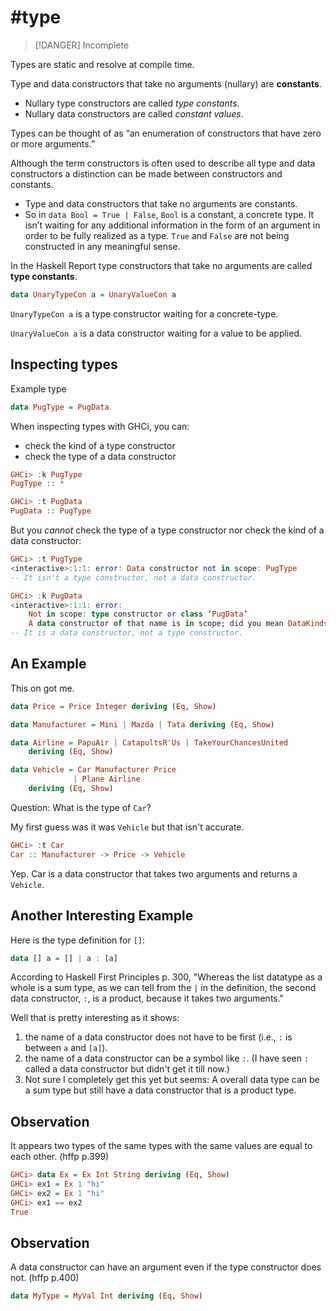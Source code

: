 # #type 
>[!DANGER] Incomplete

Types are static and resolve at compile time.

Type and data constructors that take no arguments (nullary) are **constants**.
- Nullary type constructors are called *type constants*.
- Nullary data constructors are called *constant values*. 

 Types can be thought of as “an enumeration of constructors that have zero or more arguments.”

Although the term constructors is often used to describe all type and data constructors a distinction can be made between constructors and constants. 
- Type and data constructors that take no arguments are constants.
- So in `data Bool = True | False`, `Bool` is a constant, a concrete type. It isn’t waiting for any additional information in the form of an argument in order to be fully realized as a type. `True` and `False` are not being constructed in any meaningful sense.

In the Haskell Report type constructors that take no arguments are called **type constants**.

```Haskell
data UnaryTypeCon a = UnaryValueCon a
```

`UnaryTypeCon a` is a type constructor waiting for a concrete-type.

`UnaryValueCon a` is a data constructor waiting for a value to be applied.

## Inspecting types

Example type
```haskell
data PugType = PugData
```

When inspecting types with GHCi, you can:
- check the kind of a type constructor 
- check the type of a data constructor
```haskell
GHCi> :k PugType
PugType :: *

GHCi> :t PugData
PugData :: PugType
```

But you *cannot* check the type of a type constructor nor check the kind of a data constructor:
```haskell
GHCi> :t PugType
<interactive>:1:1: error: Data constructor not in scope: PugType
-- It isn't a type constructor, not a data constructor.

GHCi> :k PugData
<interactive>:1:1: error:
    Not in scope: type constructor or class ‘PugData’
    A data constructor of that name is in scope; did you mean DataKinds?
-- It is a data constructor, not a type constructor.
```


## An Example
This on got me.
```haskell
data Price = Price Integer deriving (Eq, Show)

data Manufacturer = Mini | Mazda | Tata deriving (Eq, Show)

data Airline = PapuAir | CatapultsR'Us | TakeYourChancesUnited
    deriving (Eq, Show)

data Vehicle = Car Manufacturer Price
              | Plane Airline
    deriving (Eq, Show)
```

Question: What is the type of `Car`?

My first guess was it was `Vehicle` but that isn't accurate.
```haskell
GHCi> :t Car
Car :: Manufacturer -> Price -> Vehicle
```

Yep. Car is a data constructor that takes two arguments and returns a `Vehicle`.

## Another Interesting Example

Here is the type definition for `[]`:
```haskell
data [] a = [] | a : [a]
```

According to Haskell First Principles p. 300, "Whereas the list datatype as a whole is a sum type, as we can tell from the `|` in the definition, the second data constructor, `:`, is a product, because it takes two arguments."

Well that is pretty interesting as it shows:
1. the name of a data constructor does not have to be first (i.e., `:` is between `a` and `[a]`).
2. the name of a data constructor can be a symbol like `:`. (I have seen `:` called a data constructor but didn't get it till now.)
3. Not sure I completely get this yet but seems: A overall data type can be a sum type but still have a data constructor that is a product type.

## Observation

It appears two types of the same types with the same values are equal to each other. (hffp p.399)
```haskell
GHCi> data Ex = Ex Int String deriving (Eq, Show)
GHCi> ex1 = Ex 1 "hi"
GHCi> ex2 = Ex 1 "hi"
GHCi> ex1 == ex2
True
```

## Observation

A data constructor can have an argument even if the type constructor does not. (hffp p.400)
```haskell
data MyType = MyVal Int deriving (Eq, Show)
```

